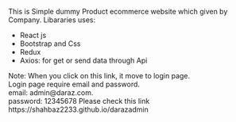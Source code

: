 This is Simple dummy Product ecommerce website which given by Company.
Libararies uses:
<ul>
  <li>React js </li>
  <li>Bootstrap and Css</li>
  <li>Redux</li>
  <li><bold>Axios:</bold> for get or send data through Api</li>
</ul>
Note: When you click on this link, it move to login page.<br /> 
Login page require email and password. <br />
email: admin@daraz.com.<br />
password: 12345678
Please check this link <br /> https://shahbaz2233.github.io/darazadmin 